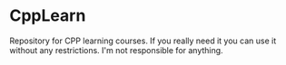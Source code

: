 # CppLearn
Repository for CPP learning courses. If you really need it you can use it without any restrictions. I'm not responsible for anything.